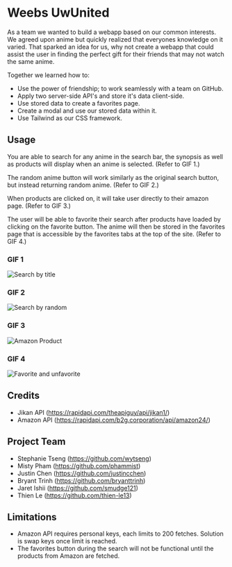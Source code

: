 # Weebs UwUnited

As a team we wanted to build a webapp based on our common interests. We agreed upon anime but quickly realized that everyones knowledge on it varied.
That sparked an idea for us, why not create a webapp that could assist the user in finding the perfect gift for their friends that may not watch the same anime.

Together we learned how to:

- Use the power of friendship; to work seamlessly with a team on GitHub.
- Apply two server-side API's and store it's data client-side.
- Use stored data to create a favorites page.
- Create a modal and use our stored data within it.
- Use Tailwind as our CSS framework.

## Usage

You are able to search for any anime in the search bar, the synopsis as well as products will display when an anime is selected. (Refer to GIF 1.)

The random anime button will work similarly as the original search button, but instead returning random anime. (Refer to GIF 2.)

When products are clicked on, it will take user directly to their amazon page. (Refer to GIF 3.)

The user will be able to favorite their search after products have loaded by clicking on the favorite button. The anime will then be stored in the favorites page that is accessible by the favorites tabs at the top of the site. (Refer to GIF 4.)

### GIF 1
![Search by title](./assets/img/search-by-title.gif)

### GIF 2
![Search by random](./assets/img/search-by-random.gif)

### GIF 3
![Amazon Product](./assets/img/amazon-product.gif)

### GIF 4
![Favorite and unfavorite](./assets/img/fav-unfav.gif)

## Credits

- Jikan API (https://rapidapi.com/theapiguy/api/jikan1/)
- Amazon API (https://rapidapi.com/b2g.corporation/api/amazon24/)

## Project Team

- Stephanie Tseng (https://github.com/wytseng)
- Misty Pham (https://github.com/phammist)
- Justin Chen (https://github.com/justincchen)
- Bryant Trinh (https://github.com/bryanttrinh)
- Jaret Ishii (https://github.com/smudge121)
- Thien Le (https://github.com/thien-le13)

## Limitations

- Amazon API requires personal keys, each limits to 200 fetches. Solution is swap keys once limit is reached.
- The favorites button during the search will not be functional until the products from Amazon are fetched.
